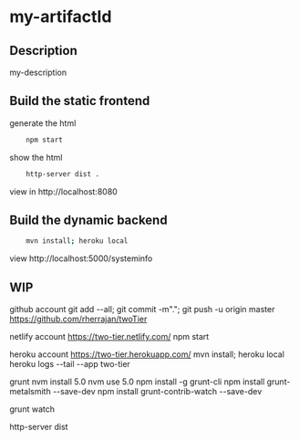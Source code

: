 my-artifactId
=========

Description
----------------------------------------------------
my-description


Build the static frontend
-------------------------

generate the html
```bash
	npm start
```
show the html
```bash
	http-server dist .
```

view in http://localhost:8080


Build the dynamic backend
-------------------------


```bash
	mvn install; heroku local
```

view http://localhost:5000/systeminfo

WIP
-------------------------

github account
git add --all; git commit -m"."; git push -u origin master
https://github.com/rherrajan/twoTier

netlify account
https://two-tier.netlify.com/
npm start

heroku account
https://two-tier.herokuapp.com/
mvn install; heroku local
heroku logs --tail --app two-tier

grunt
nvm install 5.0
nvm use 5.0
npm install -g grunt-cli
npm install grunt-metalsmith --save-dev
npm install grunt-contrib-watch --save-dev

grunt watch

http-server dist

